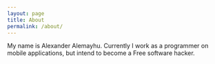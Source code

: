 ```yaml
---
layout: page
title: About
permalink: /about/
---
```


My name is Alexander Alemayhu. Currently I work as a programmer on mobile
applications, but intend to become a Free software hacker.
